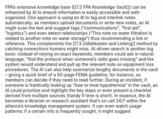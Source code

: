 FPA’s extensive knowledge base ([[7.2 FPA Knowledge Vault]]) can be enhanced by AI to ensure information is easily accessible and well-organized. One approach is using an AI to tag and interlink notes automatically: as members upload documents or write new notes, an AI might scan the text and suggest tags (“communications”, “first aid”, “logistics”) and even detect relationships (“This note on water filtration is related to another note on water storage”) thus recommending a link or reference. This complements the [[7.3 Zettelkasten and Linking]] method by catching connections humans might miss. AI-driven search is another big boon: instead of relying on exact keywords, members could ask in natural language, “find the protocol when someone’s radio goes missing” and the system would understand and pull up the relevant note on equipment loss procedures. The AI can also help summarize lengthy documents in the vault – giving a quick brief of a 50-page FEMA guideline, for instance, so members can decide if they need to read further. During an incident, if someone is frantically looking up “how to treat hypothermia” in the vault, an AI could prioritize and highlight the key steps or even present a checklist derived from multiple sources (handy if time is short). In essence, the AI becomes a librarian or research assistant that’s on call 24/7 within the alliance’s knowledge management system. It can even watch usage patterns: if a certain info is frequently sought, it might suggest
